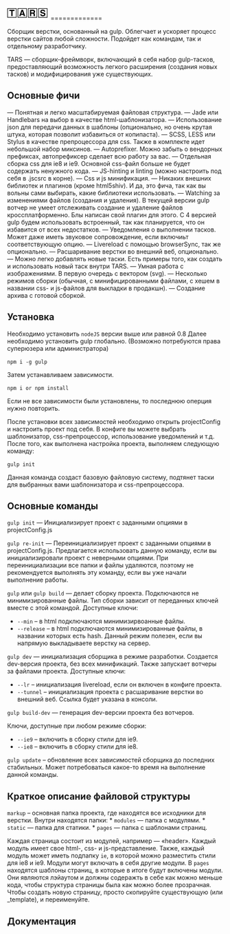 <img height="34" width="97" src="https://raw.githubusercontent.com/artem-malko/artwork/master/tars/logo.png">
=============

Сборщик верстки, основанный на gulp. Облегчает и ускоряет процесс верстки сайтов любой сложности. Подойдет как командам, так и отдельному разработчику.

TARS — сборщик-фреймворк, включающий в себя набор gulp-тасков, предоставляющий возможность легкого расширения (создания новых тасков) и модифицирования уже существующих.

Основные фичи
-------------

— Понятная и легко масштабируемая файловая структура.
— Jade или Handlebars на выбор в качестве html-шаблонизатора.
— Использование json для передачи данных в шаблоны (опционально, но очень крутая штука, которая позволит избавиться от копипаста).
— SCSS, LESS или Stylus в качестве препроцессора для css. Также в комплекте идет небольшой набор миксинов.
— Autoprefixer. Можно забыть о вендорных префиксах, автопрефиксер сделает всю работу за вас.
— Отдельная сборка css для ie8 и ie9. Основной css-файл больше не будет содержать ненужного кода.
— JS-hinting и linting (можно настроить под себя в .jscsrc в корне).
— Css и js минификация.
— Никаких внешних библиотек и плагинов (кроме html5shiv). И да, это фича, так как вы вольны сами выбирать, какие библиотеки использовать.
— Watching за изменениями файлов (создания и удаления). В текущей версии gulp вотчер не умеет отслеживать создание и удаление файлов кроссплатформенно. Блы написан свой плагин для этого. С 4 версией gulp будем использовать встроенный, так как планируется, что он избавится от всех недостатков.
— Уведомления о выполнении тасков. Может даже иметь звуковое сопровождение, если включиьт соответствующую опцию.
— Livereload с помощью browserSync, так же опционально.
— Расшаривание верстки во внешний веб, опционально.
— Можно легко добавлять новые таски. Есть примеры того, как создать и использовать новый таск внутри TARS.
— Умная работа с изображениями. В первую очередь с вектором (svg).
— Несколько режимов сборки (обычная, с минифицированными файлами, с хешем в названии css- и js-файлов для выкладки в продакшн).
— Создание архива с готовой сборкой.

Установка
----------

Необходимо установить `nodeJS` версии выше или равной 0.8
Далее необходимо установить gulp глобально. (Возможно потребуются права суперюзера или администратора)

    npm i -g gulp

Затем устанавливаем зависимости.

    npm i or npm install

Если не все зависимости были установлены, то последнюю оперция нужно повторить.

После установки всех зависимостей необходимо открыть projectConfig и настроить проект под себя. В конфиге вы можете выбрать шаблонизатор, css-препроцессор, использование уведомлений и т.д.
После того, как выполнена настройка проекта, выполняем следующую команду:    

    gulp init

Данная команда создаст базовую файловую систему, подтянет таски для выбранных вами шаблонизатора и css-препроцессора.

Основные команды
----------------

`gulp init` — Инициализирует проект с заданными опциями в projectConfig.js

`gulp re-init` — Переинициализирует проект с заданными опциями в projectConfig.js. Предлагается использовать данную команду, если вы инициализировали проект с неверными опциями. При переинициализации все папки и файлы удаляются, поэтому не рекомендуется выполнять эту команду, если вы уже начали выполнение работы.

`gulp` или `gulp build` — делает сборку проекта. Подключаются не минимизированные файлы. Тип сборки зависит от переданных ключей вместе с этой командой. Доступные ключи:

* `--min` – в html подключаются минимизирвоанные файлы.
* `--release` – в html подключаются  минимизированные файлы, в названии которых есть hash. Данный режим полезен, если вы напрямую выкладываете верстку на сервер. 

`gulp dev` — инициализация сборщика в режиме разработки. Создается dev-версия проекта, без всех минификаций. Также запускает вотчеры за файлами проекта. Доступные ключи:

* `--lr` – инициализация livereload, если он включен в конфиге проекта.
* `--tunnel` – инициализация проекта с расшаривание верстки во внешний веб. Ссылка будет указана в консоли.

`gulp build-dev` — генерация dev-версии проекта без вотчеров.

Ключи, доступные при любом режиме сборки:
* `--ie9` – включить в сборку стили для ie9.
* `--ie8` – включить в сборку стили для ie8.

`gulp update` – обновление всех зависимостей сборщика до последних стабильных. Может потребоваться какое-то время на выполнение данной команды.

Краткое описание файловой структуры
-----------------------------------

`markup` – основная папка проекта, где находятся все исходники для верстки. Внутри находятся папки:
    * `modules` — папка с модулями.
    * `static` — папка для статики.
    * `pages` — папка с шаблонами страниц.

Каждая страница состоит из модулей, например — «header». Каждый модуль имеет свое html-, css- и js-представление. Также, каждый модуль может иметь подпапку `ie`, в которой можно разместить стили для ie8 и ie9. Модули могут включать в себя другие модули.
В `pages` находятся шаблоны страниц, в которые в итоге будут включены модули. Они являются лэйаутом и должны содеражть в себе как можно меньше кода, чтобы структура страницы была как можно более прозрачная.
Чтобы создать новую страницу, просто скопируйте существующую (или _template), и переименуйте.

Документация
------------